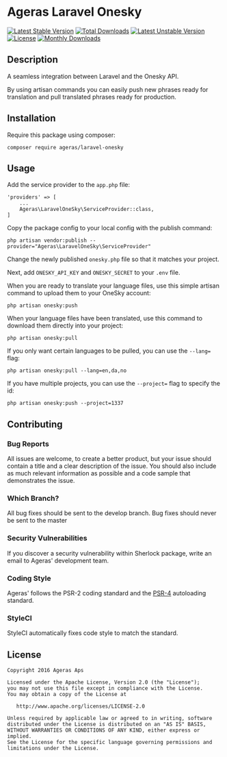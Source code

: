 # Ageras Laravel Onesky
[![Latest Stable Version](https://poser.pugx.org/ageras/laravel-onesky/v/stable)](https://packagist.org/packages/ageras/laravel-onesky)
[![Total Downloads](https://poser.pugx.org/ageras/laravel-onesky/downloads)](https://packagist.org/packages/ageras/laravel-onesky)
[![Latest Unstable Version](https://poser.pugx.org/ageras/laravel-onesky/v/unstable)](https://packagist.org/packages/ageras/laravel-onesky)
[![License](https://poser.pugx.org/ageras/laravel-onesky/license)](https://packagist.org/packages/ageras/laravel-onesky)
[![Monthly Downloads](https://poser.pugx.org/ageras/laravel-onesky/d/monthly)](https://packagist.org/packages/ageras/laravel-onesky)

## Description
A seamless integration between Laravel and the Onesky API.

By using artisan commands you can easily push new phrases ready for translation and pull translated phrases ready for production.

## Installation

Require this package using composer:
```
composer require ageras/laravel-onesky
```

## Usage

Add the service provider to the `app.php` file:
```
'providers' => [
    ...
    Ageras\LaravelOneSky\ServiceProvider::class,
]
```

Copy the package config to your local config with the publish command:
```
php artisan vendor:publish --provider="Ageras\LaravelOneSky\ServiceProvider"
```

Change the newly published `onesky.php` file so that it matches your project.

Next, add `ONESKY_API_KEY` and `ONESKY_SECRET` to your `.env` file.

When you are ready to translate your language files, use this simple artisan command to upload them to your OneSky account:
```
php artisan onesky:push
```

When your language files have been translated, use this command to download them directly into your project:
```
php artisan onesky:pull
```

If you only want certain languages to be pulled, you can use the `--lang=` flag:
```
php artisan onesky:pull --lang=en,da,no
```

If you have multiple projects, you can use the `--project=` flag to specify the id:
```
php artisan onesky:push --project=1337
```

## Contributing

### Bug Reports
All issues are welcome, to create a better product, but your issue should contain a title and a clear description of the issue. You should also include as much relevant information as possible and a code sample that demonstrates the issue.

### Which Branch?
All bug fixes should be sent to the develop branch. Bug fixes should never be sent to the master

### Security Vulnerabilities
If you discover a security vulnerability within Sherlock package, write an email to Ageras' development team.

### Coding Style
Ageras' follows the PSR-2 coding standard and the [PSR-4](https://github.com/php-fig/fig-standards/blob/master/accepted/PSR-4-autoloader.md) autoloading standard.

### StyleCI
 StyleCI automatically fixes code style to match the standard.

## License

    Copyright 2016 Ageras Aps

    Licensed under the Apache License, Version 2.0 (the "License");
    you may not use this file except in compliance with the License.
    You may obtain a copy of the License at

       http://www.apache.org/licenses/LICENSE-2.0

    Unless required by applicable law or agreed to in writing, software
    distributed under the License is distributed on an "AS IS" BASIS,
    WITHOUT WARRANTIES OR CONDITIONS OF ANY KIND, either express or implied.
    See the License for the specific language governing permissions and
    limitations under the License.

